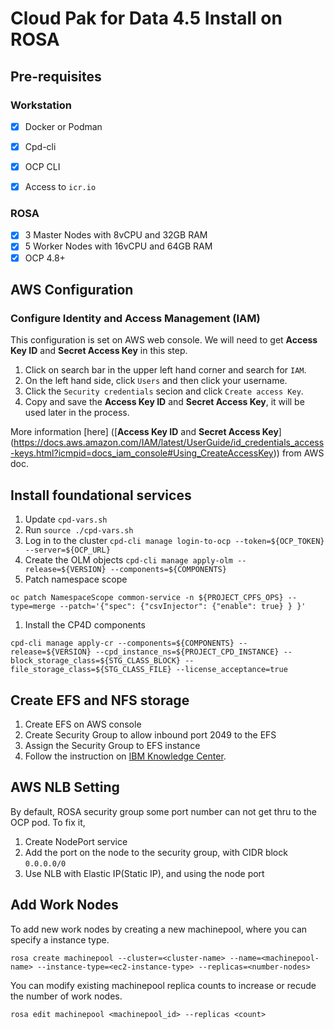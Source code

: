 # Cloud Pak for Data 4.5 Install on ROSA

## Pre-requisites
### Workstation
- [x] Docker or Podman
- [x] Cpd-cli 
- [x] OCP CLI
- [x] Access to `icr.io`


### ROSA
- [x] 3 Master Nodes with 8vCPU and 32GB RAM
- [x] 5 Worker Nodes with 16vCPU and 64GB RAM
- [x] OCP 4.8+

## AWS Configuration 

### Configure Identity and Access Management (IAM) 
This configuration is set on AWS web console. We will need to get **Access Key ID** and **Secret Access Key** in this step.

1. Click on search bar in the upper left hand corner and search for `IAM`.
2. On the left hand side, click `Users` and then click your username.
3. Click the `Security credentials` secion and click `Create access Key`.
4. Copy and save the **Access Key ID** and **Secret Access Key**, it will be used later in the process.

More information [here] ([**Access Key ID** and **Secret Access Key**] (https://docs.aws.amazon.com/IAM/latest/UserGuide/id_credentials_access-keys.html?icmpid=docs_iam_console#Using_CreateAccessKey)) from AWS doc.


## Install foundational services
1. Update `cpd-vars.sh`
1. Run `source ./cpd-vars.sh`
1. Log in to the cluster `cpd-cli manage login-to-ocp --token=${OCP_TOKEN}  --server=${OCP_URL}`
1. Create the OLM objects `cpd-cli manage apply-olm --release=${VERSION} --components=${COMPONENTS}`
1. Patch namespace scope
```
oc patch NamespaceScope common-service -n ${PROJECT_CPFS_OPS} --type=merge --patch='{"spec": {"csvInjector": {"enable": true} } }'
```
1. Install the CP4D components
```
cpd-cli manage apply-cr --components=${COMPONENTS} --release=${VERSION} --cpd_instance_ns=${PROJECT_CPD_INSTANCE} --block_storage_class=${STG_CLASS_BLOCK} --file_storage_class=${STG_CLASS_FILE} --license_acceptance=true
```



## Create EFS and NFS storage
1. Create EFS on AWS console
2. Create Security Group to allow inbound port 2049 to the EFS
3. Assign the Security Group to EFS instance
4. Follow the instruction on [IBM Knowledge Center](https://www.ibm.com/docs/en/cloud-paks/cp-data/4.5.x?topic=storage-setting-up-amazon-elastic-file-system).


## AWS NLB Setting
By default, ROSA security group some port number can not get thru to the OCP pod.
To fix it,
1. Create NodePort service
2. Add the port on the node to the security group, with CIDR block `0.0.0.0/0`
3. Use NLB with Elastic IP(Static IP), and using the node port

## Add Work Nodes
To add new work nodes by creating a new machinepool, where you can specify a instance type. 
```
rosa create machinepool --cluster=<cluster-name> --name=<machinepool-name> --instance-type=<ec2-instance-type> --replicas=<number-nodes>
```

You can modify existing machinepool replica counts to increase or recude the number of work nodes.
```
rosa edit machinepool <machinepool_id> --replicas <count>
```
